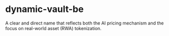 # dynamic-vault-be
A clear and direct name that reflects both the AI pricing mechanism and the focus on real-world asset (RWA) tokenization.
